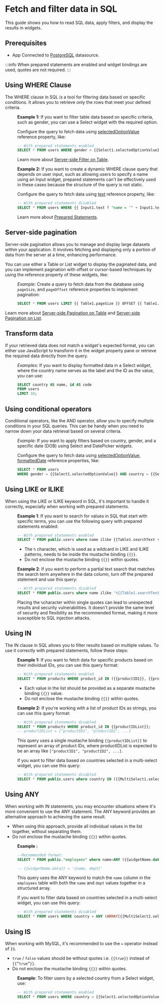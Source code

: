 # Fetch and filter data in SQL

This guide shows you how to read SQL data, apply filters, and display the results in widgets.


## Prerequisites

* App Connected to [PostgreSQL](/connect-data/reference/querying-postgres) datasource.



:::info
When prepared statements are enabled and widget bindings are used, quotes are not required.
:::

## Using WHERE Clause

The WHERE clause in SQL is a tool for filtering data based on specific conditions. It allows you to retrieve only the rows that meet your defined criteria. 

<dd>

**Example 1:** If you want to filter table data based on specific criteria, such as gender, you can use a Select widget with the required option. 

Configure the query to fetch data using [selectedOptionValue](/reference/widgets/select#selectedoptionvalue-string) reference property, like:

```sql
-- With prepared statements enabled
SELECT * FROM users WHERE gender = {{Select1.selectedOptionValue}};
```



Learn more about [Server-side Filter on Table](/build-apps/how-to-guides/Server-side-filtering-table).



**Example 2:** If you want to create a dynamic WHERE clause query that depends on user input, such as allowing users to specify a name using an Input widget, prepared statements can't be effectively used in these cases because the structure of the query is not static.


Configure the query to fetch data using [text](/reference/widgets/input#text-string-1) reference property, like:

```sql
-- With prepared statements disabled
SELECT * FROM users WHERE {{ Input1.text ? "name = '" + Input1.text + "'" : "1=1" }}
```



Learn more about [Prepared Statements](/connect-data/concepts/how-to-use-prepared-statements).



</dd>

## Server-side pagination 

Server-side pagination allows you to manage and display large datasets within your application. It involves fetching and displaying only a portion of data from the server at a time, enhancing performance.

You can use either a Table or List widget to display the paginated data, and you can implement pagination with offset or cursor-based techniques by using the reference property of these widgets, like:

<dd>

*Example:* Create a query to fetch data from the database using `pageSize`, and `pageOffset` reference properties to implement pagination:


```sql
SELECT * FROM users LIMIT {{ Table1.pageSize }} OFFSET {{ Table1.pageOffset }};
```



</dd>


Learn more about [Server-side Pagination on Table](/build-apps/how-to-guides/Server-side-pagination-in-table) and [Server-side Pagination on List](/build-apps/how-to-guides/Setup-Server-side-Pagination-on-List).

## Transform data

If your retrieved data does not match a widget's expected format, you can either use JavaScript to transform it in the widget property pane or retrieve the required data directly from the query.

<dd>

*Examples:* If you want to display formatted data in a Select widget, where the country name serves as the label and the ID as the value, you can use:


```sql
SELECT country AS name, id AS code
FROM users
LIMIT 10;
```


</dd>


## Using conditional operators

Conditional operators, like the AND operator, allow you to specify multiple conditions in your SQL queries. This can be handy when you need to narrow down your data retrieval based on several criteria. 

<dd>

*Example:* If you want to apply filters based on country, gender, and a specific date (DOB) using Select and DatePicker widgets.

Configure the query to fetch data using [selectedOptionValue](/reference/widgets/select#selectedoptionvalue-string), [formattedDate](/reference/widgets/datepicker#formatteddate-string) reference properties, like:

```sql
SELECT * FROM users
WHERE gender = {{Select1.selectedOptionValue}} AND country = {{Select2.selectedOptionValue}} AND DATE(dob) > {{DatePicker1.formattedDate}};
```


</dd>





## Using LIKE or ILIKE 

When using the LIKE or ILIKE keyword in SQL, it's important to handle it correctly, especially when working with prepared statements. 


<dd>


**Example 1**: If you want to search for values in SQL that start with specific terms, you can use the following query with prepared statements enabled:


```sql
-- With prepared statements enabled
SELECT * FROM public.users where name ilike {{Table1.searchText + "%"}}
```

* The `%` character, which is used as a wildcard in LIKE and ILIKE patterns, needs to be inside the mustache binding `{{}}`.
* Do not enclose the mustache binding `{{}}` within quotes.


</dd>

<dd>

**Example 2**: If you want to perform a partial text search that matches the search term anywhere in the data column, turn off the prepared statement and use this query:


```sql
-- With prepared statements disabled
SELECT * FROM public.users where name ilike '%{{Table1.searchText}}%'
```


Placing the `%`character within single quotes can lead to unexpected results and security vulnerabilities. It doesn't provide the same level of security and flexibility as the recommended format, making it more susceptible to SQL injection attacks. 

</dd>




## Using IN 

The IN clause in SQL allows you to filter results based on multiple values. To use it correctly with prepared statements, follow these steps:


<dd>

**Example 1:** If you want to fetch data for specific products based on their individual IDs, you can use this query format: 


```sql
-- With prepared statements enabled
SELECT * FROM products WHERE product_id IN ({{productID1}}, {{productID2}}, ...);
```

* Each value in the list should be provided as a separate mustache binding `{{}}` value.
* Do not enclose the mustache binding `{{}}` within quotes.


**Example 2:** If you're working with a list of product IDs as strings, you can use this query format: 

```sql
-- With prepared statements disabled
SELECT * FROM products WHERE product_id IN {{productIDList}};
-- productIDList = ["productID1", "productID2", ...]
```

This query uses a single mustache binding `{{productIDList}}` to represent an array of product IDs, where productIDList is expected to be an array like `["productID1", "productID2", ...]`.


If you want to filter data based on countries selected in a multi-select widget, you can use this query:

```sql
-- With prepared statements disabled
SELECT * FROM public.users where country IN ({{MultiSelect1.selectedOptionValues.map(value => "'" + value + "'").join(', ').replace('[\\"', '').replace('\\"]', '')}});
```


</dd>

## Using ANY

When working with IN statements, you may encounter situations where it's more convenient to use the ANY statement. The ANY keyword provides an alternative approach to achieving the same result.

* When using this approach, provide all individual values in the list together, without separating them.
* Do not enclose the mustache binding `{{}}` within quotes.


<dd>


**Example :** 


```sql
--Recommended format:
SELECT * FROM public."employees" where name=ANY ({{widgetName.data}});

-- {{widgetName.data}} = '{name, dept}'
```

This query uses the ANY keyword to match the `name` column in the `employees` table with both the `name` and `dept` values together in a structured array.

If you want to filter data based on countries selected in a multi-select widget, you can use this query:

```sql
-- With prepared statements disabled
SELECT * FROM users WHERE country = ANY (ARRAY[{{MultiSelect2.selectedOptionValues.map(value => "'" + value + "'").join(', ').replace('[\\"', '').replace('\\"]', '')}}]);
```


</dd>


## Using IS 

When working with MySQL, it's recommended to use the `=` operator instead of `IS`. 


* `true` / `false` values should be without quotes i.e. `{{true}}` instead of `{{”true”}}`.
* Do not enclose the mustache binding `{{}}` within quotes.

<dd>

**Example**: To filter users by a selected country from a Select widget, use:

```sql
-- With prepared statements enabled
SELECT * FROM users WHERE country = {{Select1.selectedOptionValue}};
```

</dd>

